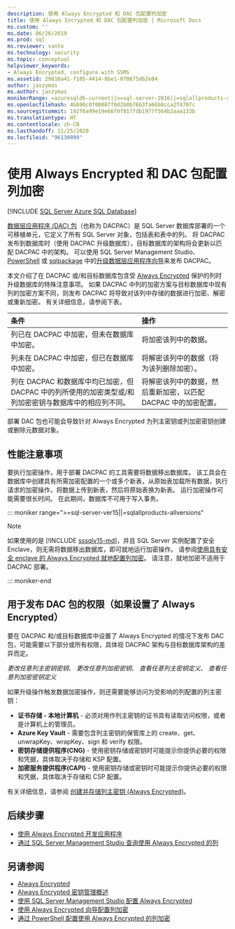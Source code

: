 ```yaml
---
description: 使用 Always Encrypted 和 DAC 包配置列加密
title: 使用 Always Encrypted 和 DAC 包配置列加密 | Microsoft Docs
ms.custom: ''
ms.date: 06/26/2019
ms.prod: sql
ms.reviewer: vanto
ms.technology: security
ms.topic: conceptual
helpviewer_keywords:
- Always Encrypted, configure with SSMS
ms.assetid: 29816a41-f105-4414-8be1-070675d62e84
author: jaszymas
ms.author: jaszymas
monikerRange: =azuresqldb-current||>=sql-server-2016||=sqlallproducts-allversions||>=sql-server-linux-2017||=azuresqldb-mi-current
ms.openlocfilehash: 4bb90c0f00087f0d2b0b76b3fa66b8cca2f4707c
ms.sourcegitcommit: 192f6a99e19e66f0f817fdb1977f564b2aaa133b
ms.translationtype: HT
ms.contentlocale: zh-CN
ms.lasthandoff: 11/25/2020
ms.locfileid: "96130899"
---
```

# <a name="configure-column-encryption-using-always-encrypted-with-a-dac-package"></a>使用 Always Encrypted 和 DAC 包配置列加密 
[!INCLUDE [SQL Server Azure SQL Database](../../../includes/applies-to-version/sql-asdb.md)]

[数据层应用程序 (DAC) 包](../../data-tier-applications/data-tier-applications.md)（也称为 DACPAC）是 SQL Server 数据库部署的一个可移植单元，它定义了所有 SQL Server 对象，包括表和表中的列。 将 DACPAC 发布到数据库时（使用 DACPAC 升级数据库），目标数据库的架构将会更新以匹配 DACPAC 中的架构。 可以使用 SQL Server Management Studio、[PowerShell](../../data-tier-applications/upgrade-a-data-tier-application.md#UpgradeDACPowerShell) 或 [sqlpackage](../../../tools/sqlpackage.md#publish-parameters-properties-and-sqlcmd-variables) 中的[升级数据层应用程序向导](../../data-tier-applications/upgrade-a-data-tier-application.md#UsingDACUpgradeWizard)来发布 DACPAC。

本文介绍了在 DACPAC 或/和目标数据库包含受 [Always Encrypted](always-encrypted-database-engine.md) 保护的列时升级数据库的特殊注意事项。 如果 DACPAC 中列的加密方案与目标数据库中现有列的加密方案不同，则发布 DACPAC 将导致对该列中存储的数据进行加密、解密或重新加密。 有关详细信息，请参阅下表。

| 条件|操作|
|:---|:---|
|列已在 DACPAC 中加密，但未在数据库中加密。| 将加密该列中的数据。|
|列未在 DACPAC 中加密，但已在数据库中加密。| 将解密该列中的数据（将为该列删除加密）。|
| 列在 DACPAC 和数据库中均已加密，但 DACPAC 中的列所使用的加密类型或/和列加密密钥与数据库中的相应列不同。|将解密该列中的数据，然后重新加密，以匹配 DACPAC 中的加密配置。|

部署 DAC 包也可能会导致针对 Always Encrypted 为列主密钥或列加密密钥创建或删除元数据对象。

## <a name="performance-considerations"></a>性能注意事项
要执行加密操作，用于部署 DACPAC 的工具需要将数据移出数据库。 该工具会在数据库中创建具有所需加密配置的一个或多个新表，从原始表加载所有数据，执行请求的加密操作，将数据上传到新表，然后将原始表换为新表。 运行加密操作可能需要很长时间。 在此期间，数据库不可用于写入事务。 

::: moniker range=">=sql-server-ver15||=sqlallproducts-allversions"

> [!NOTE]
> 如果使用的是 [!INCLUDE [sssqlv15-md](../../../includes/sssqlv15-md.md)]，并且 SQL Server 实例配置了安全 Enclave，则无需将数据移出数据库，即可就地运行加密操作。 请参阅[使用具有安全 enclave 的 Always Encrypted 就地配置列加密](always-encrypted-enclaves-configure-encryption.md)。 请注意，就地加密不适用于 DACPAC 部署。

::: moniker-end

## <a name="permissions-for-publishing-a-dac-package-if-always-encrypted-is-set-up"></a>用于发布 DAC 包的权限（如果设置了 Always Encrypted）

要在 DACPAC 和/或目标数据库中设置了 Always Encrypted 的情况下发布 DAC 包，可能需要以下部分或所有权限，具体视 DACPAC 架构与目标数据库架构的差异而定。

*更改任意列主密钥密钥*、 *更改任意列加密密钥*、 *查看任意列主密钥定义*、 *查看任意列加密密钥定义*

如果升级操作触发数据加密操作，则还需要能够访问为受影响的列配置的列主密钥：

- **证书存储 - 本地计算机** - 必须对用作列主密钥的证书具有读取访问权限，或者是计算机上的管理员。
- **Azure Key Vault** - 需要包含列主密钥的保管库上的 create、get、unwrapKey、wrapKey、sign 和 verify 权限。
- **密钥存储提供程序(CNG)** - 使用密钥存储或密钥时可能提示你提供必要的权限和凭据，具体取决于存储和 KSP 配置。
- **加密服务提供程序(CAPI)** - 使用密钥存储或密钥时可能提示你提供必要的权限和凭据，具体取决于存储和 CSP 配置。

有关详细信息，请参阅 [创建并存储列主密钥 (Always Encrypted)](../../../relational-databases/security/encryption/create-and-store-column-master-keys-always-encrypted.md)。 

 
## <a name="next-steps"></a>后续步骤
- [使用 Always Encrypted 开发应用程序](always-encrypted-client-development.md)
- [通过 SQL Server Management Studio 查询使用 Always Encrypted 的列](always-encrypted-query-columns-ssms.md)

## <a name="see-also"></a>另请参阅  
 - [Always Encrypted](../../../relational-databases/security/encryption/always-encrypted-database-engine.md)
 - [Always Encrypted 密钥管理概述](overview-of-key-management-for-always-encrypted.md) 
 - [使用 SQL Server Management Studio 配置 Always Encrypted](configure-always-encrypted-using-sql-server-management-studio.md)
 - [使用 Always Encrypted 向导配置列加密](always-encrypted-wizard.md)
 - [通过 PowerShell 配置使用 Always Encrypted 的列加密](configure-column-encryption-using-powershell.md)
 
